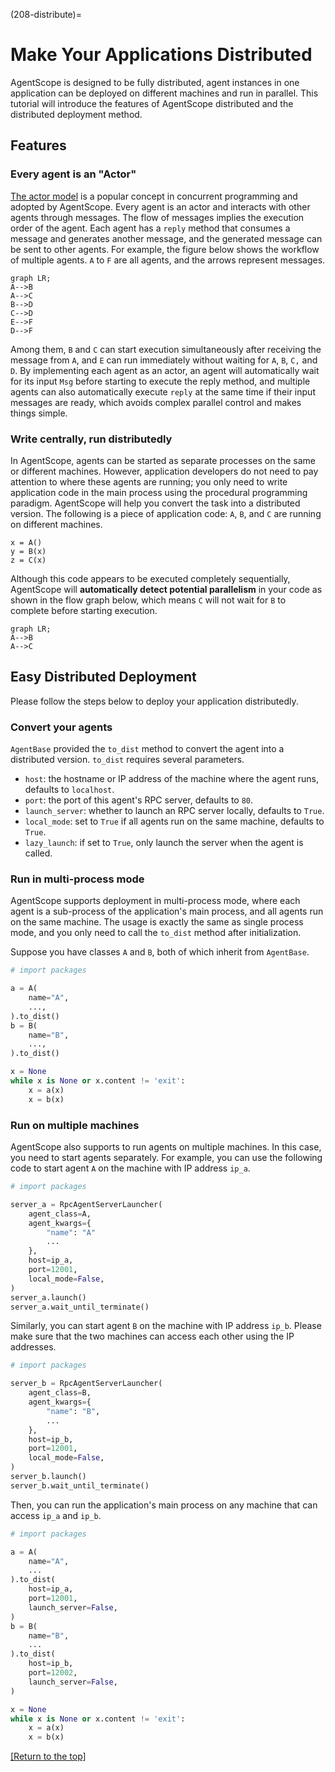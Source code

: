 (208-distribute)=

# Make Your Applications Distributed

AgentScope is designed to be fully distributed, agent instances in one application can be deployed on different machines and run in parallel. This tutorial will introduce the features of AgentScope distributed and the distributed deployment method.

## Features

### Every agent is an "Actor"

[The actor model](https://en.wikipedia.org/wiki/Actor_model) is a popular concept in concurrent programming and adopted by AgentScope. Every agent is an actor and interacts with other agents through messages. The flow of messages implies the execution order of the agent. Each agent has a `reply` method that consumes a message and generates another message, and the generated message can be sent to other agents. For example, the figure below shows the workflow of multiple agents. `A` to `F` are all agents, and the arrows represent messages.

```{mermaid}
graph LR;
A-->B
A-->C
B-->D
C-->D
E-->F
D-->F
```

Among them, `B` and `C` can start execution simultaneously after receiving the message from `A`, and `E` can run immediately without waiting for `A`, `B`, `C,` and `D`.
By implementing each agent as an actor, an agent will automatically wait for its input `Msg` before starting to execute the reply method, and multiple agents can also automatically execute `reply` at the same time if their input messages are ready, which avoids complex parallel control and makes things simple.

### Write centrally, run distributedly

In AgentScope, agents can be started as separate processes on the same or different machines. However, application developers do not need to pay attention to where these agents are running; you only need to write application code in the main process using the procedural programming paradigm. AgentScope will help you convert the task into a distributed version. The following is a piece of application code: `A`, `B`, and `C` are running on different machines.

```
x = A()
y = B(x)
z = C(x)
```

Although this code appears to be executed completely sequentially, AgentScope will **automatically detect potential parallelism** in your code as shown in the flow graph below, which means `C` will not wait for `B` to complete before starting execution.

```{mermaid}
graph LR;
A-->B
A-->C
```

## Easy Distributed Deployment

Please follow the steps below to deploy your application distributedly.

### Convert your agents

`AgentBase` provided the `to_dist` method to convert the agent into a distributed version.
`to_dist` requires several parameters.

- `host`: the hostname or IP address of the machine where the agent runs, defaults to `localhost`.
- `port`: the port of this agent's RPC server, defaults to `80`.
- `launch_server`: whether to launch an RPC server locally, defaults to `True`.
- `local_mode`: set to `True` if all agents run on the same machine, defaults to `True`.
- `lazy_launch`:  if set to `True`, only launch the server when the agent is called.

### Run in multi-process mode

AgentScope supports deployment in multi-process mode, where each agent is a sub-process of the application's main process, and all agents run on the same machine.
The usage is exactly the same as single process mode, and you only need to call the `to_dist` method after initialization.

Suppose you have classes `A` and `B`, both of which inherit from `AgentBase`.

```python
# import packages

a = A(
    name="A",
    ...,
).to_dist()
b = B(
    name="B",
    ...,
).to_dist()

x = None
while x is None or x.content != 'exit':
    x = a(x)
    x = b(x)
```

### Run on multiple machines

AgentScope also supports to run agents on multiple machines. In this case, you need to start agents separately. For example, you can use the following code to start agent `A` on the machine with IP address `ip_a`.

```python
# import packages

server_a = RpcAgentServerLauncher(
    agent_class=A,
    agent_kwargs={
        "name": "A"
        ...
    },
    host=ip_a,
    port=12001,
    local_mode=False,
)
server_a.launch()
server_a.wait_until_terminate()
```

Similarly, you can start agent `B` on the machine with IP address `ip_b`.
Please make sure that the two machines can access each other using the IP addresses.

```python
# import packages

server_b = RpcAgentServerLauncher(
    agent_class=B,
    agent_kwargs={
        "name": "B",
        ...
    },
    host=ip_b,
    port=12001,
    local_mode=False,
)
server_b.launch()
server_b.wait_until_terminate()
```

Then, you can run the application's main process on any machine that can access `ip_a` and `ip_b`.

```python
# import packages

a = A(
    name="A",
    ...
).to_dist(
    host=ip_a,
    port=12001,
    launch_server=False,
)
b = B(
    name="B",
    ...
).to_dist(
    host=ip_b,
    port=12002,
    launch_server=False,
)

x = None
while x is None or x.content != 'exit':
    x = a(x)
    x = b(x)
```

[[Return to the top]](#make-your-applications-distributed)
